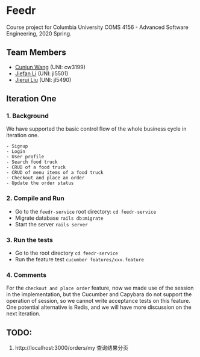 # Feedr
Course project for Columbia University COMS 4156 - Advanced Software Engineering, 2020 Spring.

## Team Members
- [Cunjun Wang](https://github.com/CunjunWang) (UNI: cw3199)
- [Jiefan Li](https://github.com/Jason003) (UNI: jl5501)
- [Jierui Liu](https://github.com/Willincia1124) (UNI: jl5490)

## Iteration One
### 1. Background
We have supported the basic control flow of the whole business cycle in iteration one.

    - Signup
    - Login
    - User profile
    - Search food truck
    - CRUD of a food truck
    - CRUD of menu items of a food truck
    - Checkout and place an order
    - Update the order status

### 2. Compile and Run
- Go to the `feedr-service` root directory: `cd feedr-service`
- Migrate database `rails db:migrate`
- Start the server `rails server`

### 3. Run the tests
- Go to the root directory `cd feedr-service`
- Run the feature test `cucumber features/xxx.feature` 

### 4. Comments
For the `checkout and place order` feature, now we made use of the session in the implementation,
 but the Cucumber and Capybara do not support the operation of session, so we cannot write acceptance
 tests on this feature. One potential alternative is Redis, and we will have more discussion on the 
 next iteration.

## TODO:
1. http://localhost:3000/orders/my 查询结果分页